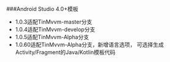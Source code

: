 ###Android Studio 4.0+模板

 - 1.0.3适配TinMvvm-master分支
 - 1.0.4适配TinMvvm-develop分支
 - 1.0.5适配TinMvvm-Alpha分支
 - 1.0.60适配TinMvvm-Alpha分支，新增语言选项，
 可选择生成Activity/Fragment的Java/Kotlin模板代码
